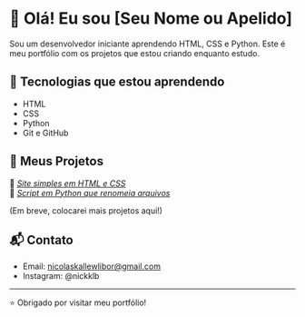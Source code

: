 # 👋 Olá! Eu sou [Seu Nome ou Apelido]

Sou um desenvolvedor iniciante aprendendo HTML, CSS e Python. Este é meu portfólio com os projetos que estou criando enquanto estudo.

## 🧰 Tecnologias que estou aprendendo

- HTML
- CSS
- Python
- Git e GitHub

## 📂 Meus Projetos

🔹 *[Site simples em HTML e CSS](https://github.com/seuusuario/nome-do-projeto)*  
🔹 *[Script em Python que renomeia arquivos](https://github.com/seuusuario/nome-do-projeto)*

(Em breve, colocarei mais projetos aqui!)

## 📬 Contato

- Email: nicolaskallewlibor@gmail.com
- Instagram: @nickklb

---

⭐ Obrigado por visitar meu portfólio!
